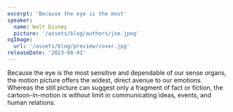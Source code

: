 ```yaml
---
excerpt: 'Because the eye is the most'
speaker:
  name: Walt Disney
  picture: '/assets/blog/authors/joe.jpeg'
ogImage:
  url: '/assets/blog/preview/cover.jpg'
releaseDate: '2023-08-01'
---
```


Because the eye is the most sensitive and dependable of our sense organs, the motion picture offers the widest, direct avenue to our emotions. Whereas the still picture can suggest only a fragment of fact or fiction, the cartoon-in-motion is without limit in communicating ideas, events, and human relations.
